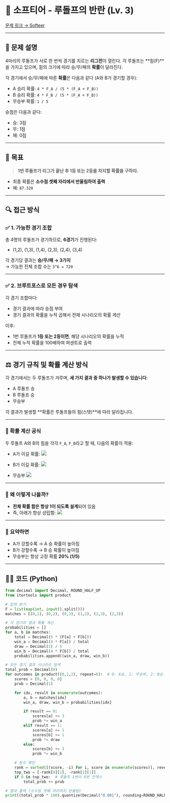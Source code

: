 # 🦌 소프티어 - 루돌프의 반란 (Lv. 3)

[문제 링크 → Softeer](https://softeer.ai/practice/7721)

---

## 📌 문제 설명

4마리의 루돌프가 서로 한 번씩 경기를 치르는 **리그전**이 열린다. 각 루돌프는 **힘(F)**을 가지고 있으며, 힘의 크기에 따라 승/무/패의 **확률**이 달라진다.

각 경기에서 승/무/패에 따른 **확률**은 다음과 같다 (A와 B가 경기할 경우):

- A 승리 확률: `4 * F_A / (5 * (F_A + F_B))`
- B 승리 확률: `4 * F_B / (5 * (F_A + F_B))`
- 무승부 확률: `1 / 5`

승점은 다음과 같다:

- 승: 3점
- 무: 1점
- 패: 0점

---

## 🎯 목표

> **1번 루돌프가 리그가 끝난 후 1등 또는 2등을 차지할 확률을 구하라.**

- 최종 확률은 **소수점 셋째 자리에서 반올림하여 출력**
- 예: `87.328`

---

## 🔍 접근 방식

### ✅ 1. 가능한 경기 조합

총 4명의 루돌프가 경기하므로, **6경기**가 진행된다:
- (1,2), (1,3), (1,4), (2,3), (2,4), (3,4)

각 경기당 결과는 **승/무/패 → 3가지**  
→ 가능한 전체 조합 수는 `3^6 = 729`

---

### ✅ 2. 브루트포스로 모든 경우 탐색

각 경기 조합마다:
- 경기 결과에 따라 승점 부여
- 경기 결과의 확률을 누적 곱해서 전체 시나리오의 확률 계산

이후:
- 1번 루돌프가 **1등 또는 2등이면**, 해당 시나리오의 확률을 누적
- 전체 누적 확률을 100배하여 퍼센트로 출력

---

## ⚖️ 경기 규칙 및 확률 계산 방식

각 경기에서는 두 루돌프가 겨루며, **세 가지 결과 중 하나가 발생할 수 있습니다**:

- A 루돌프 승
- B 루돌프 승
- 무승부

각 결과가 발생할 **확률은 루돌프들의 힘(스탯)**에 따라 달라집니다.

---

### 🎲 확률 계산 공식

두 루돌프 A와 B의 힘을 각각 `F_A`, `F_B`라고 할 때, 다음의 확률이 적용:

- A가 이길 확률:
![](https://velog.velcdn.com/images/tlaals44/post/fc8f1913-995e-4b60-ad56-41736fd6cfc8/image.PNG)


- B가 이길 확률:
![](https://velog.velcdn.com/images/tlaals44/post/f7d19003-9637-4eb7-a7a7-7cad6a5e8b0b/image.PNG)


- 무승부
![](https://velog.velcdn.com/images/tlaals44/post/9d8df3a4-9b85-4705-8bff-3631d6fd0948/image.PNG)



---

### 🧠 왜 이렇게 나올까?

- **전체 확률 합은 항상 1이 되도록 설계**되어 있음
- 즉, 아래가 항상 성립함:
![](https://velog.velcdn.com/images/tlaals44/post/5898aa6c-f4e7-4898-91d8-37df0a732066/image.PNG)


---

### 📌 요약하면

- A가 강할수록 → A 승 확률이 높아짐
- B가 강할수록 → B 승 확률이 높아짐
- 무승부는 항상 고정 확률 **20% (1/5)**

---


## 🧑‍💻 코드 (Python)

```python
from decimal import Decimal, ROUND_HALF_UP
from itertools import product

# 입력 받기
F = list(map(int, input().split()))
matches = [(0,1), (0,2), (0,3), (1,2), (1,3), (2,3)]

# 각 경기의 결과 확률 계산
probabilities = []
for a, b in matches:
    total = Decimal(5 * (F[a] + F[b]))
    win_a = Decimal(4 * F[a]) / total
    draw = Decimal(1) / 5
    win_b = Decimal(4 * F[b]) / total
    probabilities.append((win_a, draw, win_b))

# 모든 경기 결과 시나리오 탐색
total_prob = Decimal(0)
for outcomes in product((0,1,2), repeat=6):  # 0: A승, 1: 무승부, 2: B승
    scores = [0, 0, 0, 0]
    prob = Decimal(1)

    for idx, result in enumerate(outcomes):
        a, b = matches[idx]
        win_a, draw, win_b = probabilities[idx]

        if result == 0:
            scores[a] += 3
            prob *= win_a
        elif result == 1:
            scores[a] += 1
            scores[b] += 1
            prob *= draw
        else:
            scores[b] += 3
            prob *= win_b

    # 등수 확인
    rank = sorted([(score, -i) for i, score in enumerate(scores)], reverse=True)
    top_two = [-rank[0][1], -rank[1][1]]
    if 0 in top_two:  # 루돌프 1번이 0번 인덱스
        total_prob += prob

# 결과 출력 (소수점 셋째 자리까지 반올림)
print((total_prob * 100).quantize(Decimal("0.001"), rounding=ROUND_HALF_UP))
